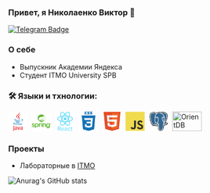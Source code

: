 ### Привет, я Николаенко Виктор 👾

<div id="badges">
  <a href="https://t.me/vnikolaenko">
    <img src="https://img.shields.io/badge/Telegram-blue?style=for-the-badge&logo=telegram&logoColor=white" alt="Telegram Badge"/>
  </a>
</div>

### О себе 
- Выпускник Академии Яндекса 
- Студент ITMO University SPB

 
### :hammer_and_wrench: Языки и тхнологии:
<div>
  <img src="https://github.com/devicons/devicon/blob/master/icons/java/java-original-wordmark.svg" title="Java" alt="Java" width="40" height="40"/>&nbsp;
    <img src="https://github.com/devicons/devicon/blob/master/icons/spring/spring-original-wordmark.svg" title="Spring" alt="Spring" width="40" height="40"/>&nbsp;
  <img src="https://github.com/devicons/devicon/blob/master/icons/react/react-original-wordmark.svg" title="React" alt="React" width="40" height="40"/>&nbsp;
  <img src="https://github.com/devicons/devicon/blob/master/icons/css3/css3-plain-wordmark.svg"  title="CSS3" alt="CSS" width="40" height="40"/>&nbsp;
  <img src="https://github.com/devicons/devicon/blob/master/icons/html5/html5-original.svg" title="HTML5" alt="HTML" width="40" height="40"/>&nbsp;
  <img src="https://github.com/devicons/devicon/blob/master/icons/javascript/javascript-original.svg" title="JavaScript" alt="JavaScript" width="40" height="40"/>&nbsp;
  <img src="https://github.com/devicons/devicon/blob/master/icons/postgresql/postgresql-original.svg" title="PostgreSQL"  alt="PostgreSQL" width="40" height="40"/>&nbsp;
  <img src="https://www.orientdb.com/images/orientdb_logo_mid.png" title="OrientDB" **alt="OrientDB" width="60" height="40"/>
</div>

### Проекты
- Лабораторные в <a href="https://github.com/vnikolaenko-dev/ITMO">ITMO</a>


![Anurag's GitHub stats](https://github-readme-stats.vercel.app/api?username=vnikolaenko-dev&show_icons=true&theme=tokyonight)
